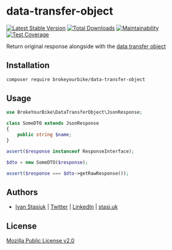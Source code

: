 # data-transfer-object

[![Latest Stable Version](https://img.shields.io/github/v/release/brokeyourbike/data-transfer-object-php)](https://github.com/brokeyourbike/data-transfer-object-php/releases)
[![Total Downloads](https://poser.pugx.org/brokeyourbike/data-transfer-object/downloads)](https://packagist.org/packages/brokeyourbike/data-transfer-object)
[![Maintainability](https://api.codeclimate.com/v1/badges/17603ef4b614ac79ea58/maintainability)](https://codeclimate.com/github/brokeyourbike/data-transfer-object-php/maintainability)
[![Test Coverage](https://api.codeclimate.com/v1/badges/17603ef4b614ac79ea58/test_coverage)](https://codeclimate.com/github/brokeyourbike/data-transfer-object-php/test_coverage)

Return original response alongside with the [data transfer object](https://github.com/spatie/data-transfer-object)

## Installation

```bash
composer require brokeyourbike/data-transfer-object
```

## Usage

```php
use BrokeYourBike\DataTransferObject\JsonResponse;

class SomeDTO extends JsonResponse
{
    public string $name;
}

assert($response instanceof ResponseInterface);

$dto = new SomeDTO($response);

assert($response === $dto->getRawResponse());
```

## Authors
- [Ivan Stasiuk](https://github.com/brokeyourbike) | [Twitter](https://twitter.com/brokeyourbike) | [LinkedIn](https://www.linkedin.com/in/brokeyourbike) | [stasi.uk](https://stasi.uk)

## License
[Mozilla Public License v2.0](https://github.com/brokeyourbike/data-transfer-object-php/blob/main/LICENSE)
